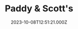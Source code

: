 ---
date: 2023-10-08T12:51:21.000Z
title: Paddy & Scott's
latitude: 52.044371
longitude: 0.953503
url: http://www.paddyandscotts.co.uk
category: checkin
---